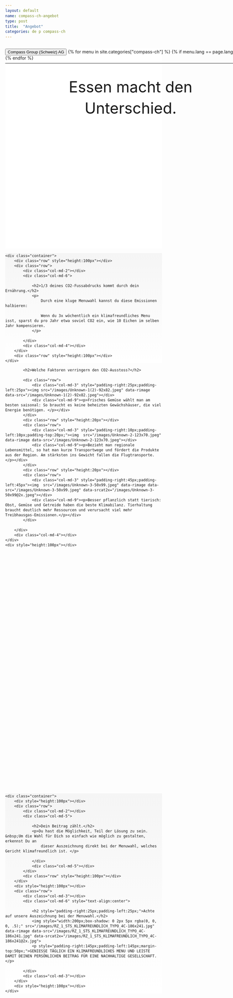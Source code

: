 ```yaml
---
layout: default
name: compass-ch-angebot
type: post
title:  "Angebot"
categories: de p compass-ch
---
```

<div id="skrollr-body">
<div style="background-color: #fff;">
	<div class="container-hero container-hero-1 clearfix" style="background-image: url('/images/Unknown(2).jpeg'); background-repeat: no-repeat; background-size: 500px 229px;background-position: 50% 85%;background-color: #fff;height: 640px;">
		<div class="container-hero-content container-hero-content-1 clearfix">
			<div class="container-4 clearfix" style="margin-bottom:-40px;margin-top:30px;width: 960px;height: 46px;border-bottom: 1px solid rgb(0, 0, 0);">
				<button class="text text-5" style="text-align:left" onClick="window.location='/de/p/compass-ch';" >Compass Group (Schweiz) AG</button>
				{% for menu in site.categories["compass-ch"] %}
				{% if menu.lang == page.lang %}
				<button class="_button" style="float:right;margin-left:20px;margin-top:8px;font-size:0.95em" onClick="window.location='{{menu.url}}';">{{menu.title}}</button>
				{% endif %}{% endfor %}
			</div>
			<div style="line-height: 1.38;clear: both;width: 636px;margin: 60px 0 0 16.83268%;border-radius: 3px;background-color: rgba(255, 255, 255, 0);font-size: 3.5em;text-align: center;float: left;">Essen macht den Unterschied.</div>
		</div>
	</div>
</div>

<div style="background: -webkit-linear-gradient(90deg, rgb(255, 255, 255) 0%, rgb(245, 245, 245) 100%) rgb(222, 222, 222);">

	<div class="container">
		<div class="row" style="height:100px"></div>
		<div class="row">
			<div class="col-md-2"></div>
			<div class="col-md-6">

				<h2>1/3 deines CO2-Fussabdrucks kommt durch dein Ernährung.</h2>
				<p>
					Durch eine kluge Menuwahl kannst du diese Emissionen halbieren:

					Wenn du 3x wöchentlich ein klimafreundliches Menu isst, sparst du pro Jahr etwa soviel CO2 ein, wie 10 Eichen im selben Jahr kompensieren.
				</p>

			</div>
			<div class="col-md-4"></div>
		</div>
		<div class="row" style="height:100px"></div>
	</div>
</div>


<div class="container"  id="dragons">
	<div class="row">
		<div class="col-md-2"></div>
		<div class="col-md-6">

			<h2>Welche Faktoren verringern den CO2-Ausstoss?</h2>

			<div class="row">
				<div class="col-md-3" style="padding-right:25px;padding-left:25px"><img src="/images/Unknown-1(2)-92x82.jpeg" data-rimage data-src="/images/Unknown-1(2)-92x82.jpeg"></div>
				<div class="col-md-9"><p>Frisches Gemüse wählt man am besten saisonal: So braucht es keine beheizten Gewächshäuser, die viel Energie benötigen. </p></div>
			</div>
			<div class="row" style="height:20px"></div>
			<div class="row">
				<div class="col-md-3" style="padding-right:10px;padding-left:10px;padding-top:20px;"><img  src="/images/Unknown-2-123x70.jpeg" data-rimage data-src="/images/Unknown-2-123x70.jpeg"></div>
				<div class="col-md-9"><p>Bezieht man regionale Lebensmittel, so hat man kurze Transportwege und fördert die Produkte aus der Region. Am stärksten ins Gewicht fallen die Flugtransporte.</p></div>
			</div>
			<div class="row" style="height:20px"></div>
			<div class="row">
				<div class="col-md-3" style="padding-right:45px;padding-left:45px"><img  src="/images/Unknown-3-50x99.jpeg" data-rimage data-src="/images/Unknown-3-50x99.jpeg" data-srcat2x="/images/Unknown-3-50x99@2x.jpeg"></div>
				<div class="col-md-9"><p>Besser pflanzlich statt tierisch: Obst, Gemüse und Getreide haben die beste Klimabilanz. Tierhaltung braucht deutlich mehr Ressourcen und verursacht viel mehr Treibhausgas-Emissionen.</p></div>
			</div>

		</div>
		<div class="col-md-4"></div>
	</div>
	<div style="height:100px"></div>
</div>


<div class="gap gap-100" style="background-image: url('/images/unsplash_52c2d2aad1576_1(2).jpg');background-position: 50% 50%;background-repeat: no-repeat;background-size: 1500px 722px;height:760px;"></div>


<div style="background: -webkit-linear-gradient(90deg, rgb(255, 255, 255) 0%, rgb(245, 245, 245) 100%) rgb(222, 222, 222);">

	<div class="container">
		<div style="height:100px"></div>
		<div class="row">
			<div class="col-md-2"></div>
			<div class="col-md-5">

				<h2>Dein Beitrag zählt.</h2>
				<p>Du hast die Möglichkeit, Teil der Lösung zu sein. &nbsp;Um die Wahl für Dich so einfach wie möglich zu gestalten, erkennst Du an
					dieser Auszeichnung direkt bei der Menuwahl, welches Gericht klimafreundlich ist. </p>

				</div>
				<div class="col-md-5"></div>
			</div>
			<div class="row" style="height:100px"></div>
		</div>
		<div style="height:100px"></div>
		<div class="row">
			<div class="col-md-3"></div>
			<div class="col-md-6" style="text-align:center">

				<h2 style="padding-right:25px;padding-left:25px;">Achte auf unsere Auszeichnung bei der Menuwahl.</h2>
				<img style="width:200px;box-shadow: 0 2px 5px rgba(0, 0, 0, .5);" src="/images/RZ_1_STS_KLIMAFREUNDLICH_TYPO_4C-186x241.jpg" data-rimage data-src="/images/RZ_1_STS_KLIMAFREUNDLICH_TYPO_4C-186x241.jpg" data-srcat2x="/images/RZ_1_STS_KLIMAFREUNDLICH_TYPO_4C-186x241@2x.jpg">
				<p style="padding-right:145px;padding-left:145px;margin-top:50px;">GENIESSE TÄGLICH EIN KLIMAFREUND­LICHES MENU UND LEISTE DAMIT DEINEN PERSÖNLICHEN BEITRAG FÜR EINE NACHHALTIGE GESELLSCHAFT. </p>

			</div>
			<div class="col-md-3"></div>
		</div>
		<div style="height:100px"></div>
	</div>
</div>

<div
class="parallax-image-wrapper parallax-image-wrapper-100"
data-anchor-target="#dragons + .gap"
data-bottom-top="transform:translate3d(0px, 200%, 0px)"
data-top-bottom="transform:translate3d(0px, 0%, 0px)">

<div
class="parallax-image parallax-image-100"
style="background-image:url(/images/unsplash_52c2d2aad1576_1(2).jpg)"
data-anchor-target="#dragons + .gap"
data-bottom-top="transform: translate3d(0px, -80%, 0px);"
data-top-bottom="transform: translate3d(0px, 80%, 0px);"
></div>
<!--the +/-80% translation can be adjusted to control the speed difference of the image-->
</div>

<style type="text/css">

.parallax-image-wrapper {
	position:fixed;
	left:0;
	width:100%;
	overflow:hidden;
}


.parallax-image-wrapper-100 {
	height:100%;
	top:-100%;
}

.parallax-image {
	display:none;
	position:absolute;
	bottom:0;
	left:0;
	width:100%;
	background-repeat:no-repeat;
	background-position:center;
	background-size:cover;
}


.parallax-image-100 {
	height:100%;
	top:0;
}

</style>
